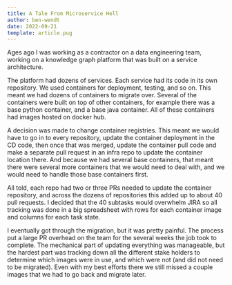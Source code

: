 ```yaml
---
title: A Tale From Microservice Hell
author: ben-wendt
date: 2022-09-21
template: article.pug
---
```


Ages ago I was working as a contractor on a data engineering
team, working on a knowledge graph platform that was built on
a service architecture.

<span class="more"></span>

The platform had dozens of services. Each service had its
code in its own repository. We used containers for
deployment, testing, and so on. This meant we had dozens of
containers to migrate over. Several of the containers
were built on top of other containers, for example there was
a base python container, and a base java container. All of
these containers had images hosted on docker hub.

A decision was made to change container registries. This meant
we would have to go in to every repository, update the 
container deployment in the CD code, then once that was merged,
update the container pull code and make a separate pull
request in an infra repo to update the container location there. 
And because we had several base containers, that meant there were
several more containers that we would need to deal with, and
we would need to handle those base containers first.

All told, each repo had two or three PRs needed to update the
container repository, and across the dozens of repositories this
added up to about 40 pull requests. I decided that the 40 subtasks
would overwhelm JIRA so all tracking was done in a big spreadsheet
with rows for each container image and columns for each task state.

I eventually got through the migration, but it was pretty painful.
The process put a large PR overhead on the team for the several
weeks the job took to complete. The mechanical part of updating
everything was manageable, but the hardest part was tracking down
all the different stake holders to determine which images were in
use, and which were not (and did not need to be migrated). Even with
my best efforts there we still missed a couple images that we had
to go back and migrate later.